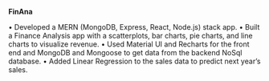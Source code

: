 **FinAna**

•	Developed a MERN (MongoDB, Express, React, Node.js) stack app.
•	Built a Finance Analysis app with a scatterplots, bar charts, pie charts, and line charts to visualize revenue. 
•	Used Material UI and Recharts for the front end and MongoDB and Mongoose to get data from the backend NoSql database.
•	Added Linear Regression to the sales data to predict next year’s sales. 
